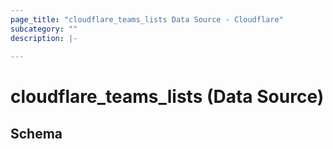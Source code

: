 ```yaml
---
page_title: "cloudflare_teams_lists Data Source - Cloudflare"
subcategory: ""
description: |-
  
---
```


# cloudflare_teams_lists (Data Source)




<!-- schema generated by tfplugindocs -->
## Schema


